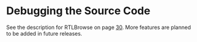 # Debugging the Source Code

See the description for RTLBrowse on page [30](#rtlbrowse). More
features are planned to be added in future releases.
